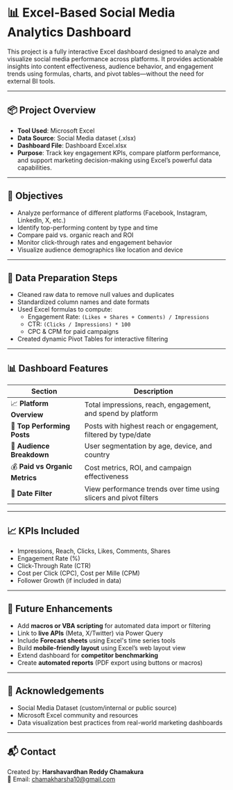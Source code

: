 # 📊 Excel-Based Social Media Analytics Dashboard

This project is a fully interactive Excel dashboard designed to analyze and visualize social media performance across platforms. It provides actionable insights into content effectiveness, audience behavior, and engagement trends using formulas, charts, and pivot tables—without the need for external BI tools.

---

## 📦 Project Overview

- **Tool Used**: Microsoft Excel  
- **Data Source**: Social Media dataset (.xlsx)  
- **Dashboard File**: Dashboard Excel.xlsx  
- **Purpose**: Track key engagement KPIs, compare platform performance, and support marketing decision-making using Excel’s powerful data capabilities.

---

## 🎯 Objectives

- Analyze performance of different platforms (Facebook, Instagram, LinkedIn, X, etc.)
- Identify top-performing content by type and time
- Compare paid vs. organic reach and ROI
- Monitor click-through rates and engagement behavior
- Visualize audience demographics like location and device

---

## 🧹 Data Preparation Steps

- Cleaned raw data to remove null values and duplicates
- Standardized column names and date formats
- Used Excel formulas to compute:
  - Engagement Rate: `(Likes + Shares + Comments) / Impressions`
  - CTR: `(Clicks / Impressions) * 100`
  - CPC & CPM for paid campaigns
- Created dynamic Pivot Tables for interactive filtering

---

## 📊 Dashboard Features

| Section                 | Description |
|------------------------|-------------|
| 📈 **Platform Overview**       | Total impressions, reach, engagement, and spend by platform |
| 🧠 **Top Performing Posts**    | Posts with highest reach or engagement, filtered by type/date |
| 👥 **Audience Breakdown**      | User segmentation by age, device, and country |
| 💰 **Paid vs Organic Metrics** | Cost metrics, ROI, and campaign effectiveness |
| 📅 **Date Filter**             | View performance trends over time using slicers and pivot filters |

---

## 📈 KPIs Included

- Impressions, Reach, Clicks, Likes, Comments, Shares  
- Engagement Rate (%)  
- Click-Through Rate (CTR)  
- Cost per Click (CPC), Cost per Mille (CPM)  
- Follower Growth (if included in data)

---

## 🚀 Future Enhancements

- Add **macros or VBA scripting** for automated data import or filtering  
- Link to **live APIs** (Meta, X/Twitter) via Power Query  
- Include **Forecast sheets** using Excel's time series tools  
- Build **mobile-friendly layout** using Excel’s web layout view  
- Extend dashboard for **competitor benchmarking**  
- Create **automated reports** (PDF export using buttons or macros)

---

## 🙏 Acknowledgements

- Social Media Dataset (custom/internal or public source)  
- Microsoft Excel community and resources  
- Data visualization best practices from real-world marketing dashboards

---

## 📬 Contact

Created by: **Harshavardhan Reddy Chamakura**  
📧 Email: chamakharsha10@gmail.com  

